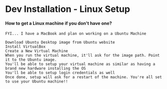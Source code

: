 # Dev Installation - Linux Setup

#### How to get a Linux machine if you don't have one?

```
FYI... I have a MacBook and plan on working on a Ubuntu Machine

Download Ubuntu Desktop image from Ubuntu website
Install VirtualBox
Create a New Virtual Machine
When you run the virtual machine, it'll ask for the image path. Point it to the Ubuntu image.
You'll be able to setup your virtual machine as similar as having a brand new hardware installing the OS
You'll be able to setup login credentials as well
Once done, setup will ask for a restart of the machine. You're all set to use your Ubuntu machine!!
```



